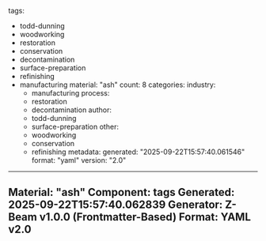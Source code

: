 tags:
  - todd-dunning
  - woodworking
  - restoration
  - conservation
  - decontamination
  - surface-preparation
  - refinishing
  - manufacturing
material: "ash"
count: 8
categories:
  industry:
    - manufacturing
  process:
    - restoration
    - decontamination
  author:
    - todd-dunning
    - surface-preparation
  other:
    - woodworking
    - conservation
    - refinishing
metadata:
  generated: "2025-09-22T15:57:40.061546"
  format: "yaml"
  version: "2.0"

---
Material: "ash"
Component: tags
Generated: 2025-09-22T15:57:40.062839
Generator: Z-Beam v1.0.0 (Frontmatter-Based)
Format: YAML v2.0
---